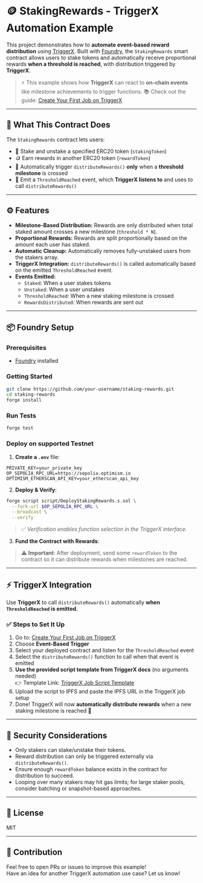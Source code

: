 # 🪙 StakingRewards - TriggerX Automation Example

This project demonstrates how to **automate event-based reward distribution** using [TriggerX](https://www.triggerx.network/). Built with [Foundry](https://book.getfoundry.sh/), the `StakingRewards` smart contract allows users to stake tokens and automatically receive proportional rewards **when a threshold is reached**, with distribution triggered by **TriggerX**.

> ⚡ This example shows how **TriggerX** can react to **on-chain events** like milestone achievements to trigger functions.
> 📚 Check out the guide: [Create Your First Job on TriggerX](https://triggerx.gitbook.io/triggerx-docs/create-your-first-job)

---

## 🧠 What This Contract Does

The `StakingRewards` contract lets users:

- 🔐 Stake and unstake a specified ERC20 token (`stakingToken`)
- 🪙 Earn rewards in another ERC20 token (`rewardToken`)
- 🚀 Automatically trigger `distributeRewards()` **only** when a **threshold milestone** is crossed
- 📡 Emit a `ThresholdReached` event, which **TriggerX listens to** and uses to call `distributeRewards()`

---

## ⚙️ Features

- **Milestone-Based Distribution:** Rewards are only distributed when total staked amount crosses a new milestone (`threshold * N`).
- **Proportional Rewards:** Rewards are split proportionally based on the amount each user has staked.
- **Automatic Cleanup:** Automatically removes fully-unstaked users from the stakers array.
- **TriggerX Integration:** `distributeRewards()` is called automatically based on the emitted `ThresholdReached` event.
- **Events Emitted:**
  - `Staked`: When a user stakes tokens
  - `Unstaked`: When a user unstakes
  - `ThresholdReached`: When a new staking milestone is crossed
  - `RewardsDistributed`: When rewards are sent out

---

## 📦 Foundry Setup

### Prerequisites

- [Foundry](https://book.getfoundry.sh/getting-started/installation) installed

### Getting Started

```bash
git clone https://github.com/your-username/staking-rewards.git
cd staking-rewards
forge install
```

### Run Tests

```bash
forge test
```

### Deploy on supported Testnet

1. **Create a `.env`** file:

```env
PRIVATE_KEY=your_private_key
OP_SEPOLIA_RPC_URL=https://sepolia.optimism.io
OPTIMISM_ETHERSCAN_API_KEY=your_etherscan_api_key
```

2. **Deploy & Verify**:

```bash
forge script script/DeployStakingRewards.s.sol \
  --fork-url $OP_SEPOLIA_RPC_URL \
  --broadcast \
  --verify
```

> ✅ *Verification enables function selection in the TriggerX interface.*

3. **Fund the Contract with Rewards**:

> ⚠️ **Important**: After deployment, send some `rewardToken` to the contract so it can distribute rewards when milestones are reached.

---

## ⚡ TriggerX Integration

Use **TriggerX** to call `distributeRewards()` automatically **when `ThresholdReached` is emitted.**

### ✅ Steps to Set It Up

1. Go to: [Create Your First Job on TriggerX](https://triggerx.gitbook.io/triggerx-docs/create-your-first-job)
2. Choose **Event-Based Trigger**
3. Select your deployed contract and listen for the `ThresholdReached` event
4. Select the `distributeRewards()` function to call when that event is emitted  
5. **Use the provided script template from TriggerX docs** (no arguments needed)  
   👉 Template Link: [TriggerX Job Script Template](https://triggerx.gitbook.io/triggerx-docs/create-your-first-job#template)
6. Upload the script to IPFS and paste the IPFS URL in the TriggerX job setup
7. Done! TriggerX will now **automatically distribute rewards** when a new staking milestone is reached 🎯

---

## 🔐 Security Considerations

- Only stakers can stake/unstake their tokens.
- Reward distribution can only be triggered externally via `distributeRewards()`.
- Ensure enough `rewardToken` balance exists in the contract for distribution to succeed.
- Looping over many stakers may hit gas limits; for large staker pools, consider batching or snapshot-based approaches.

---

## 📜 License

MIT

---

## 🙌 Contribution

Feel free to open PRs or issues to improve this example!  
Have an idea for another TriggerX automation use case? Let us know!
